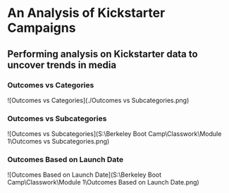 # An Analysis of Kickstarter Campaigns
Performing analysis on Kickstarter data to uncover trends in media
---

### Outcomes vs Categories
![Outcomes vs Categories](./Outcomes vs Subcategories.png)

### Outcomes vs Subcategories
![Outcomes vs Subcategories](S:\Berkeley Boot Camp\Classwork\Module 1\Outcomes vs Subcategories.png)

### Outcomes Based on Launch Date
![Outcomes Based on Launch Date](S:\Berkeley Boot Camp\Classwork\Module 1\Outcomes Based on Launch Date.png)
